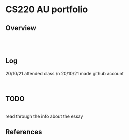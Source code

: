 # CS220 AU portfolio
## Overview



<br> 


<br>

## Log
20/10/21 attended class /n
20/10/21 made github account 

<br>

## TODO

<br>
read through the info about the essay

## References

